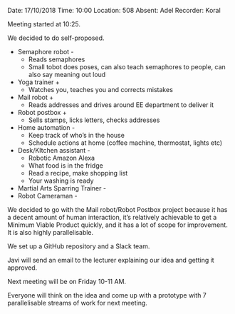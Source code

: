 Date: 17/10/2018
Time: 10:00
Location: 508
Absent: Adel
Recorder: Koral

Meeting started at 10:25.

We decided to do self-proposed.
* Semaphore robot -
  * Reads semaphores
  * Small tobot does poses, can also teach semaphores to people, can also say meaning out loud
* Yoga trainer +
  * Watches you, teaches you and corrects mistakes
* Mail robot +
  * Reads addresses and drives around EE department to deliver it
* Robot postbox +
  * Sells stamps, licks letters, checks addresses
* Home automation -
  * Keep track of who’s in the house
  * Schedule actions at home (coffee machine, thermostat, lights etc)
* Desk/KItchen assistant -
  * Robotic Amazon Alexa
  * What food is in the fridge
  * Read a recipe, make shopping list
  * Your washing is ready
* Martial Arts Sparring Trainer -
* Robot Cameraman -

We decided to go with the Mail robot/Robot Postbox project because it has a decent amount of human interaction, it’s relatively achievable to get a Minimum Viable Product quickly, and it has a lot of scope for improvement. It is also highly parallelisable.

We set up a GitHub repository and a Slack team.

Javi will send an email to the lecturer explaining our idea and getting it approved.

Next meeting will be on Friday 10-11 AM.

Everyone will think on the idea and come up with a prototype with 7 parallelisable streams of work for next meeting.
